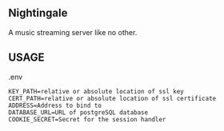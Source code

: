 ## Nightingale

A music streaming server like no other.

## USAGE

.env

```
KEY_PATH=relative or absolute location of ssl key
CERT_PATH=relative or absolute location of ssl certificate
ADDRESS=Address to bind to
DATABASE_URL=URL of postgreSQL database
COOKIE_SECRET=Secret for the session handler
```
